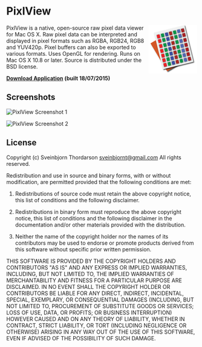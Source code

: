 # PixlView

<img align="right" src="https://raw.githubusercontent.com/sveinbjornt/PixlView/master/screenshots/appicon.jpg" width="128" height="128">
PixlView is a native, open-source raw pixel data viewer for Mac OS X. Raw pixel data can be interpreted and displayed in pixel formats such as RGBA, RGB24, RGB8 and YUV420p.  Pixel buffers can also be exported to various formats. Uses OpenGL for rendering. Runs on Mac OS X 10.8 or later. Source is distributed under the BSD license.


**<a href="https://raw.githubusercontent.com/sveinbjornt/PixlView/master/binaries/PixlView.zip">Download Application</a> (built 18/07/2015)**


## Screenshots

![PixlView Screenshot 1](https://raw.githubusercontent.com/sveinbjornt/PixlView/master/screenshots/screenshot1.png)

![PixlView Screenshot 2](https://raw.githubusercontent.com/sveinbjornt/PixlView/master/screenshots/screenshot2.png)


## License 

Copyright (c) Sveinbjorn Thordarson <sveinbjornt@gmail.com>
All rights reserved.

Redistribution and use in source and binary forms, with or without modification,
are permitted provided that the following conditions are met:

1. Redistributions of source code must retain the above copyright notice, this
list of conditions and the following disclaimer.

2. Redistributions in binary form must reproduce the above copyright notice, this
list of conditions and the following disclaimer in the documentation and/or other
materials provided with the distribution.

3. Neither the name of the copyright holder nor the names of its contributors may
be used to endorse or promote products derived from this software without specific
prior written permission.

THIS SOFTWARE IS PROVIDED BY THE COPYRIGHT HOLDERS AND CONTRIBUTORS "AS IS" AND
ANY EXPRESS OR IMPLIED WARRANTIES, INCLUDING, BUT NOT LIMITED TO, THE IMPLIED
WARRANTIES OF MERCHANTABILITY AND FITNESS FOR A PARTICULAR PURPOSE ARE DISCLAIMED.
IN NO EVENT SHALL THE COPYRIGHT HOLDER OR CONTRIBUTORS BE LIABLE FOR ANY DIRECT,
INDIRECT, INCIDENTAL, SPECIAL, EXEMPLARY, OR CONSEQUENTIAL DAMAGES (INCLUDING, BUT
NOT LIMITED TO, PROCUREMENT OF SUBSTITUTE GOODS OR SERVICES; LOSS OF USE, DATA, OR
PROFITS; OR BUSINESS INTERRUPTION) HOWEVER CAUSED AND ON ANY THEORY OF LIABILITY,
WHETHER IN CONTRACT, STRICT LIABILITY, OR TORT (INCLUDING NEGLIGENCE OR OTHERWISE)
ARISING IN ANY WAY OUT OF THE USE OF THIS SOFTWARE, EVEN IF ADVISED OF THE
POSSIBILITY OF SUCH DAMAGE.